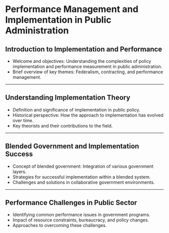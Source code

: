 # Performance Management and Implementation in Public Administration

## Introduction to Implementation and Performance
- Welcome and objectives: Understanding the complexities of policy implementation and performance measurement in public administration.
- Brief overview of key themes: Federalism, contracting, and performance management.

---

## Understanding Implementation Theory
- Definition and significance of implementation in public policy.
- Historical perspective: How the approach to implementation has evolved over time.
- Key theorists and their contributions to the field.

---

## Blended Government and Implementation Success
- Concept of blended government: Integration of various government layers.
- Strategies for successful implementation within a blended system.
- Challenges and solutions in collaborative government environments.

---

## Performance Challenges in Public Sector
- Identifying common performance issues in government programs.
- Impact of resource constraints, bureaucracy, and policy changes.
- Approaches to overcoming these challenges.
